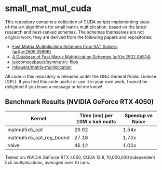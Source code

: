 # small_mat_mul_cuda

This repository contains a collection of CUDA scripts implementing state-of-the-art algorithms for small matrix multiplication, based on the latest research and best-ranked schemas. The schemas themselves are not original work; they are derived from the following papers and repositories:

- [Fast Matrix Multiplication Schemes from SAT Solvers (arXiv:2505.05896)](https://arxiv.org/pdf/2505.05896)
- [A Database of Fast Matrix Multiplication Schemes (arXiv:2502.04514)](https://arxiv.org/abs/2502.04514)
- [jakobmoosbauer/symmetric-flips](https://github.com/jakobmoosbauer/symmetric-flips)
- [mkauers/matrix-multiplication](https://github.com/mkauers/matrix-multiplication)

All code in this repository is released under the GNU General Public License (GPL). If you find this code useful or use it in your own work, I would be delighted if you leave a message or let me know!

## Benchmark Results (NVIDIA GeForce RTX 4050)

| Kernel                   | Time (ms) per 10M x 5x5 mults | Speedup vs Naive |
|--------------------------|-------------------------------|------------------|
| matmul5x5_opt            | 29.92                         | 1.54x            |
| matmul5x5_opt_reg_bound  | 27.18                         | 1.70x            |
| naive                    | 46.12                         | 1.00x            |

Tested on: NVIDIA GeForce RTX 4050, CUDA 12.8, 10,000,000 independent 5x5 multiplications, averaged over 10 runs.